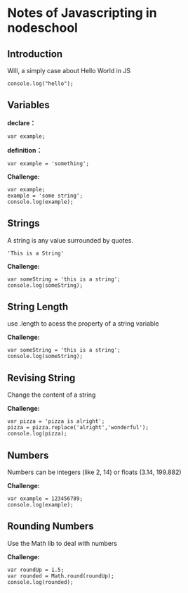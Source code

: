 # Notes of Javascripting in nodeschool

## Introduction
Will, a simply case about Hello World in JS
```
console.log("hello");
```

## Variables
<b>declare：</b> 
```
var example;
```

<b>definition：</b> 
```
var example = 'something';
```

<b>Challenge:</b>

```
var example;
example = 'some string';
console.log(example);
```

## Strings
A string is any value surrounded by quotes.  
```
'This is a String'
```

<b>Challenge:</b>

```
var someString = 'this is a string';
console.log(someString);
```

## String Length
use .length to acess the property of a string variable

<b>Challenge:</b>

```
var someString = 'this is a string';
console.log(someString);
```

## Revising String
Change the content of a string

<b>Challenge:</b>

```
var pizza = 'pizza is alright';
pizza = pizza.replace('alright','wonderful');
console.log(pizza);
```

## Numbers
Numbers can be integers (like 2, 14) or floats (3.14, 199.882)

<b>Challenge:</b>

```
var example = 123456789;
console.log(example);
```

## Rounding Numbers
Use the Math lib to deal with numbers

<b>Challenge:</b>

```
var roundUp = 1.5;
var rounded = Math.round(roundUp);
console.log(rounded);
```

